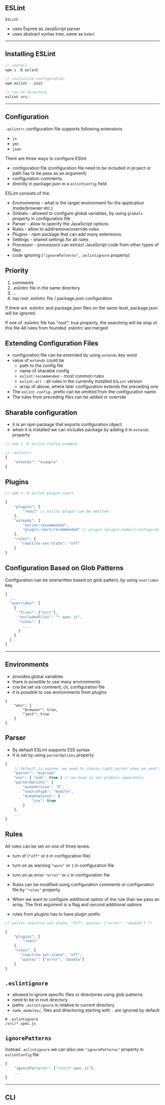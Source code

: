 ## ESLint

<aside class="notes">
  <code>ESLint</code>
  <ul>
    <li>uses Espree as JavaScript parser</li>
    <li>uses abstract syntax tree, same as <code>babel</code></li>
  </ul>
</aside>

---

## Installing ESLint


```javaScript
// install
npm i -D eslint

// initialize configuration
npm eslint --init

// run on directory
eslint src/
```

---

## Configuration


`.eslintrc` configuration file supports following extensions 

- `js` 
- `yml`
- `json`


There are three ways to configure ESlint
  
- configuration file (configuration file need to be included in project or path has to be pass as an argument)
- configuration comments
- directly in package.json in a `eslintConfig` field


ESLint consists of the:

- Environments - what is the target environment for the application (node/browser etc.)
- Globals - allowed to configure global variables, by using `globals` property in configuration file
- Parser - allow to specify the JavaScript options
- Rules - allow to add/remove/override rules
- Plugins - npm package that can add many extensions
- Settings - shared settings for all rules
- Processor - processors can extract JavaScript code from other types of files
- code ignoring (`"ignorePatterns"`, `.eslintignore` property)


## Priority


1. comments
2. .eslintrc file in the same directory
3. ...
4. top root .eslintrc  file / package.json configuration

<aside class="notes">
<p>If there are .eslintrc  and package.json files on the same level, package.json will be ignored.</p>
<p>If one of .eslintrc file has "root": true property, the searching will be stop ot this file 
All rules from founded .eslintrc are merged</p>
</aside>


## Extending Configuration Files


- configuration file can be extended by using `extends` key word
- value of `extends` could be
  - path to the config file
  - name of sharable config
  - `eslint:recommended` - most common rules
  - `eslint:all` - all rules in the currently installed `ESLint` version
  - array of above, where later configuration extends the preceding one
- The `eslint-config-` prefix can be omitted from the configuration name.
- The rules from preceding files can be added or override


## Sharable configuration


- it is an npm package that exports configuration object
- when it is installed we can includes package by adding it in `extends` property


```JavaScript
// npm i -D eslint-config-example

// .eslintrc
{
    "extends": "example"
}
```


## Plugins

```JavaScript
// npm i -D eslint-plugin-react

{
    "plugins": [
        "react" // eslint-plugin can be omitted
    ],
    "extends": [
        "eslint:recommended",
        "plugin:react/recommended" // plugin:[plugin-name]/[configuration-name]
    ],
    "rules": {
       "react/no-set-state": "off"
    }
}
```


## Configuration Based on Glob Patterns


Configuration can be overwritten based on glob pattern, by using  `overrides` key.


```JavaScript
{
  ...
  "overrides": [
    {
      "files": ["src/"],
      "excludedFiles": "*.spec.js",
      "rules": {
        ...
      }
    }
  ]
}
```

---

## Environments


- provides global variables
- there is possible to use many environments
- cna be set via comment, cli, configuration file
- it is possible to use environments from plugins 


```
{
    "env": {
        "browser": true,
        "jest": true
    }
}
```


## Parser


- By default ESLint supports ES5 syntax
- It is set by using `parserOptions` property

```JavaScript
{
    // default is espree, we need to choose right parser when we want to use typescript for example
    "parser": "esprima"
    "env": { "es6": true } // we have to set globals separately
    "parserOptions": {
        "ecmaVersion": "6",
        "sourceType": "module",
        "ecmaFeatures": {
            "jsx": true
        }
    },
    ...
}
```

## Rules


All rules can be set on one of three levels:
  
  - turn of (`"off"` or `0` in configuration file)
  - turn on as warning `"warn"` or `1` in configuration file
  - turn on as error `"error"` or `2` in configuration file


 - Rules can be modified using configuration comments or configuration file by `"rules"` property.
 - When we want to configure additional option of the rule than we pass an array. The first argument is a flag and second additional options
 - rules from plugins has to have plugin prefix 


```JavaScript
/* eslint react/no-set-state: "off", quotes: ["error", "double"] */
```

```JavaScript
{
    "plugins": [
        "react"
    ],
    "rules": {
       "react/no-set-state": "off",
       "quotes": ["error", "double"]
    }
}
```


## `.eslintignore`

- allowed to ignore specific files or directories using glob patterns
- need to be in root directory
- paths `.eslintignore` is relative to current directory
- `node_modules/`, files and directoring starting with `.` are ignored by default


```
# .eslintignore
/src/*.spec.js
```

## `ignorePatterns`

Instead `.eslintignore` we can also use `"ignorePatterns"` property in `eslintConfig` file


```JavaScript
{
    "ignorePatterns": ["/src/*.spec.js"],
    ...
}
```


---

## CLI